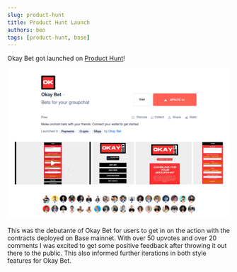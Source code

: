 ```yaml
---
slug: product-hunt
title: Product Hunt Launch
authors: ben
tags: [product-hunt, base]
---
```


Okay Bet got launched on [Product Hunt](https://www.producthunt.com/posts/okay-bet)! 

![Product Hunt Launch](/img/productlaunch.png)

This was the debutante of Okay Bet for users to get in on the action with the contracts deployed on Base mainnet. With over 50 upvotes and over 20 comments I was excited to get some positive feedback after throwing it out there to the public. This also informed further iterations in both style features for Okay Bet. 
